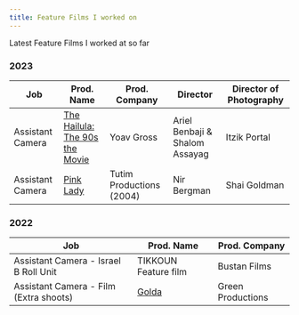 ```yaml
---
title: Feature Films I worked on
---
```

 Latest Feature Films I worked at so far 
### 2023
| Job| Prod. Name | Prod. Company | Director | Director of Photography
| ------ | ------ | ------ | ------ | ------ |
| Assistant Camera | [The Hailula: The 90s the Movie](https://www.imdb.com/title/tt28282737/reference/) | Yoav Gross | Ariel Benbaji & Shalom Assayag | Itzik Portal
| Assistant Camera | [Pink Lady](https://www.imdb.com/title/tt13875978/reference/) | Tutim Productions (2004) | Nir Bergman | Shai Goldman

### 2022
| Job| Prod. Name | Prod. Company |
| ------ | ------ | ------ |
|Assistant Camera - Israel B Roll Unit | TIKKOUN Feature film | Bustan Films |
|Assistant Camera - Film (Extra shoots) | [Golda](https://www.imdb.com/title/tt14454876/reference/) |Green Productions



